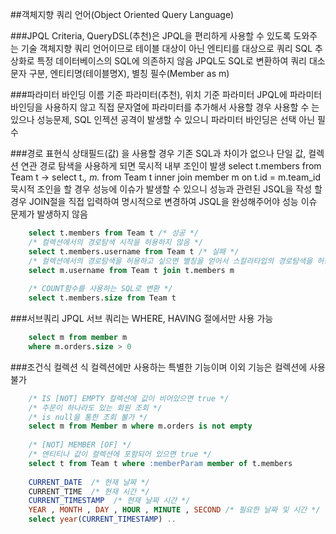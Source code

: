 ##객체지향 쿼리 언어(Object Oriented Query Language)

###JPQL
    Criteria, QueryDSL(추천)은 JPQL을 편리하게 사용할 수 있도록 도와주는 기술
    객체지향 쿼리 언어이므로 테이블 대상이 아닌 엔티티를 대상으로 쿼리
    SQL 추상화로 특정 데이터베이스의 SQL에 의존하지 않음
    JPQL도 SQL로 변환하여 쿼리
    대소문자 구분, 엔티티명(테이블명X), 별칭 필수(Member as m)

###파라미터 바인딩
    이름 기준 파라미터(추천), 위치 기준 파라미터
    JPQL에 파라미터 바인딩을 사용하지 않고 직접 문자열에 파라미터를 추가해서 사용할 경우
    사용할 수 는 있으나 성능문제, SQL 인젝션 공격이 발생할 수 있으니 파라미터 바인딩은 선택 아닌 필수

###경로 표현식
    상태필드(값) 을 사용할 경우 기존 SQL과 차이가 없으나
    단일 값, 컬렉션 연관 경로 탐색을 사용하게 되면 묵시적 내부 조인이 발생
    select t.members from Team t
    -> select t.*, m.* from Team t inner join member m on t.id = m.team_id
    묵시적 조인을 할 경우 성능에 이슈가 발생할 수 있으니 성능과 관련된 JSQL을 작성 할 경우
    JOIN절을 직접 입력하여 명시적으로 변경하여 JSQL을 완성해주어야 성능 이슈 문제가 발생하지 않음

```sql
    select t.members from Team t /* 성공 */
    /* 컬렉션에서의 경로탐색 시작을 허용하지 않음 */
    select t.members.username from Team t /* 실패 */
    /* 컬렉션에서의 경로탐색을 허용하고 싶으면 별칭을 얻어서 스칼라타입의 경로탐색을 허용한다 */
    select m.username from Team t join t.members m
    
    /* COUNT함수를 사용하는 SQL로 변환 */
    select t.members.size from Team t
```

###서브쿼리
    JPQL 서브 쿼리는 WHERE, HAVING 절에서만 사용 가능 

```sql
    select m from member m
    where m.orders.size > 0
```

###조건식 컬렉션 식
    컬렉션에만 사용하는 특별한 기능이며 이외 기능은 컬렉션에 사용불가
    

```sql
    /* IS [NOT] EMPTY 컬렉션에 값이 비어있으면 true */
    /* 주문이 하나라도 있는 회원 조회 */
    /* is null을 통한 조회 불가 */
    select m from Member m where m.orders is not empty
    
    /* [NOT] MEMBER [OF] */
    /* 엔티티나 값이 컬렉션에 포함되어 있으면 true */
    select t from Team t where :memberParam member of t.members
    
    CURRENT_DATE  /* 현재 날짜 */
    CURRENT_TIME  /* 현재 시간 */
    CURRENT_TIMESTAMP  /* 현재 날짜 시간 */
    YEAR , MONTH , DAY , HOUR , MINUTE , SECOND /* 필요한 날짜 및 시간 */
    select year(CURRENT_TIMESTAMP) ..
```
    